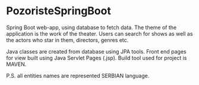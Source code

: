 # PozoristeSpringBoot 
Spring Boot web-app, using database to fetch data. 
The theme of the application is the work of the theater. Users can search for shows as well as the actors who star in them, directors, genres etc. 

Java classes are created from database using JPA tools. 
Front end pages for view built using Java Servlet Pages (.jsp). 
Build tool used for project is MAVEN. 

P.S. all entities names are represented SERBIAN language.
